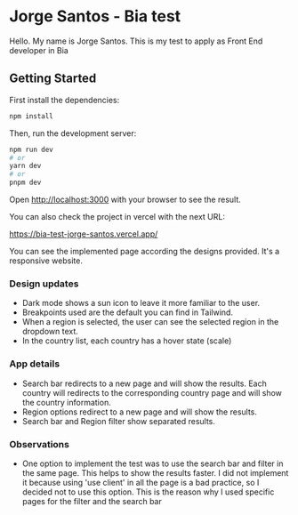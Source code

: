 # Jorge Santos - Bia test
Hello. My name is Jorge Santos. This is my test to apply as Front End developer in Bia

## Getting Started

First install the dependencies:
```bash
npm install
```

Then, run the development server:

```bash
npm run dev
# or
yarn dev
# or
pnpm dev
```

Open [http://localhost:3000](http://localhost:3000) with your browser to see the result.

You can also check the project in vercel with the next URL:

https://bia-test-jorge-santos.vercel.app/

You can see the implemented page according the designs provided. It's a responsive website.

### Design updates
- Dark mode shows a sun icon to leave it more familiar to the user.
- Breakpoints used are the default you can find in Tailwind.
- When a region is selected, the user can see the selected region in the dropdown text.
- In the country list, each country has a hover state (scale)

### App details
- Search bar redirects to a new page and will show the results. Each country will redirects to the corresponding country page and will show the country information.
- Region options redirect to a new page and will show the results.
- Search bar and Region filter show separated results.

### Observations
- One option to implement the test was to use the search bar and filter in the same page. This helps to show the results faster. I did not implement it because using 'use client' in all the page is a bad practice, so I decided not to use this option. This is the reason why I used specific pages for the filter and the search bar
